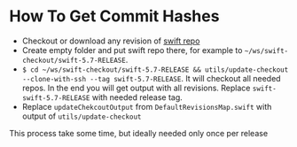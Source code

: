 #  How To Get Commit Hashes

- Checkout or download any revision of [swift repo](https://github.com/apple/swift/)
- Create empty folder and put swift repo there, for example to `~/ws/swift-checkout/swift-5.7-RELEASE`.
- `$ cd ~/ws/swift-checkout/swift-5.7-RELEASE && utils/update-checkout --clone-with-ssh --tag swift-5.7-RELEASE`. It will checkout all needed repos. In the end you will get output with all revisions. Replace `swift-swift-5.7-RELEASE` with needed release tag.
- Replace ``updateChekcoutOutput`` from `DefaultRevisionsMap.swift` with output of `utils/update-checkout`
  
 
This process take some time, but ideally needed only once per release 


